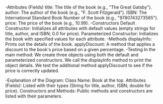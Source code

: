  -Attributes (Fields)
title: The title of the book (e.g., "The Great Gatsby").
author: The author of the book (e.g., "F. Scott Fitzgerald").
ISBN: The International Standard Book Number of the book (e.g., "9780743273565").
price: The price of the book (e.g., 10.99).
 -Constructors
Default Constructor: Initializes all attributes with default values (empty strings for title, author, and ISBN; 0.0 for price).
Parameterized Constructor: Initializes the book with specified values for each attribute.
 -Methods
displayInfo: Prints out the details of the book.
applyDiscount: A method that applies a discount to the book's price based on a given percentage.
-Testing
In the main method:
We create three objects using both the default and parameterized constructors.
We call the displayInfo method to print the object details.
We test the additional method applyDiscount to see if the price is correctly updated.

 -Explanation of the Diagram:
Class Name: Book at the top.
Attributes (Fields): Listed with their types (String for title, author, ISBN; double for price).
Constructors and Methods: Public methods and constructors are listed with their parameters.
